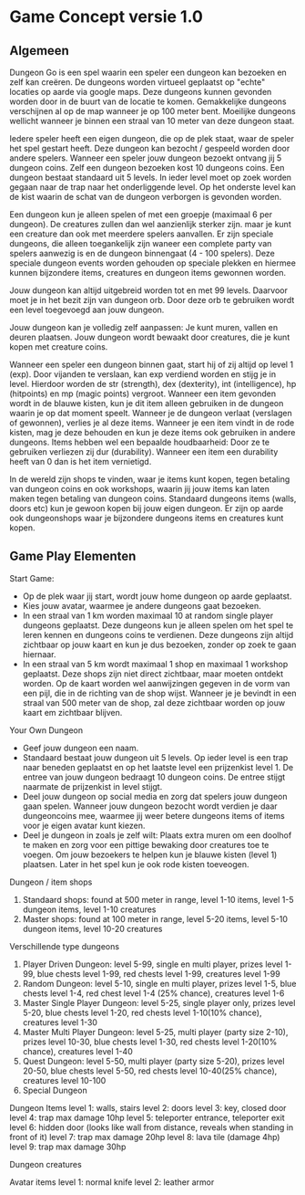 # Game Concept versie 1.0

## Algemeen

Dungeon Go is een spel waarin een speler een dungeon kan bezoeken en zelf kan creëren. De dungeons worden virtueel geplaatst op "echte" locaties op aarde via google maps. Deze dungeons kunnen gevonden worden door in de buurt van de locatie te komen. Gemakkelijke dungeons verschijnen al op de map wanneer je op 100 meter bent. Moeilijke dungeons wellicht wanneer je binnen een straal van 10 meter van deze dungeon staat.

Iedere speler heeft een eigen dungeon, die op de plek staat, waar de speler het spel gestart heeft. Deze dungeon kan bezocht / gespeeld worden door andere spelers. Wanneer een speler jouw dungeon bezoekt ontvang jij 5 dungeon coins. Zelf een dungeon bezoeken kost 10 dungeons coins. Een dungeon bestaat standaard uit 5 levels. In ieder level moet op zoek worden gegaan naar de trap naar het onderliggende level. Op het onderste level kan de kist waarin de schat van de dungeon verborgen is gevonden worden.

Een dungeon kun je alleen spelen of met een groepje (maximaal 6 per dungeon). De creatures zullen dan wel aanzienlijk sterker zijn. maar je kunt een creature dan ook met meerdere spelers aanvallen. Er zijn speciale dungeons, die alleen toegankelijk zijn waneer een complete party van spelers aanwezig is en de dungeon binnengaat (4 - 100 spelers). Deze speciale dungeon events worden gehouden op speciale plekken en hiermee kunnen bijzondere items, creatures en dungeon items gewonnen worden.

Jouw dungeon kan altijd uitgebreid worden tot en met 99 levels. Daarvoor moet je in het bezit zijn van dungeon orb. Door deze orb te gebruiken wordt een level toegevoegd aan jouw dungeon.

Jouw dungeon kan je volledig zelf aanpassen: Je kunt muren, vallen en deuren plaatsen. Jouw dungeon wordt bewaakt door creatures, die je kunt kopen met creature coins.

Wanneer een speler een dungeon binnen gaat, start hij of zij altijd op level 1 (exp). Door vijanden te verslaan, kan exp verdiend worden en stijg je in level. Hierdoor worden de str (strength), dex (dexterity), int (intelligence), hp (hitpoints) en mp (magic points) vergroot. Wanneer een item gevonden wordt in de blauwe kisten, kun je dit item alleen gebruiken in de dungeon waarin je op dat moment speelt. Wanneer je de dungeon verlaat (verslagen of gewonnen), verlies je al deze items. Wanneer je een item vindt in de rode kisten, mag je deze behouden en kun je deze items ook gebruiken in andere dungeons. Items hebben wel een bepaalde houdbaarheid: Door ze te gebruiken verliezen zij dur (durability). Wanneer een item een durability heeft van 0 dan is het item vernietigd.

In de wereld zijn shops te vinden, waar je items kunt kopen, tegen betaling van dungeon coins en ook workshops, waarin jij jouw items kan laten maken tegen betaling van dungeon coins. Standaard dungeons items (walls, doors etc) kun je gewoon kopen bij jouw eigen dungeon. Er zijn op aarde ook dungeonshops waar je bijzondere dungeons items en creatures kunt kopen.

 ## Game Play Elementen

 Start Game:
 * Op de plek waar jij start, wordt jouw home dungeon op aarde geplaatst.
 * Kies jouw avatar, waarmee je andere dungeons gaat bezoeken.
 * In een straal van 1 km worden maximaal 10 at random single player dungeons geplaatst. Deze dungeons kun je alleen spelen om het spel te leren kennen en dungeons coins te verdienen. Deze dungeons zijn altijd zichtbaar op jouw kaart en kun je dus bezoeken, zonder op zoek te gaan hiernaar.
 * In een straal van 5 km wordt maximaal 1 shop en maximaal 1 workshop geplaatst. Deze shops zijn niet direct zichtbaar, maar moeten ontdekt worden. Op de kaart worden wel aanwijzingen gegeven in de vorm van een pijl, die in de richting van de shop wijst. Wanneer je je bevindt in een straal van 500 meter van de shop, zal deze zichtbaar worden op jouw kaart em zichtbaar blijven.

 Your Own Dungeon
 * Geef jouw dungeon een naam.
 * Standaard bestaat jouw dungeon uit 5 levels. Op ieder level is een trap naar beneden geplaatst en op het laatste level een prijzenkist level 1. De entree van jouw dungeon bedraagt 10 dungeon coins. De entree stijgt naarmate de prijzenkist in level stijgt.
 * Deel jouw dungeon op social media en zorg dat spelers jouw dungeon gaan spelen. Wanneer jouw dungeon bezocht wordt verdien je daar dungeoncoins mee, waarmee jij weer betere dungeons items of items voor je eigen avatar kunt kiezen.
 * Deel je dungeon in zoals je zelf wilt: Plaats extra muren om een doolhof te maken en zorg voor een pittige bewaking door creatures toe te voegen. Om jouw bezoekers te helpen kun je blauwe kisten (level 1) plaatsen. Later in het spel kun je ook rode kisten toeveogen.

Dungeon / item shops
1. Standaard shops: found at 500 meter in range, level 1-10 items, level 1-5 dungeon items, level 1-10 creatures
2. Master shops: found at 100 meter in range, level 5-20 items, level 5-10 dungeon items, level 10-20 creatures

Verschillende type dungeons
1. Player Driven Dungeon: level 5-99, single en multi player, prizes level 1-99, blue chests level 1-99, red chests level 1-99, creatures level 1-99
2. Random Dungeon: level 5-10, single en multi player, prizes level 1-5, blue chests level 1-4, red chest level 1-4 (25% chance), creatures level 1-6
3. Master Single Player Dungeon: level 5-25, single player only, prizes level 5-20, blue chests level 1-20, red chests level 1-10(10% chance), creatures level 1-30
4. Master Multi Player Dungeon: level 5-25, multi player (party size 2-10), prizes level 10-30, blue chests level 1-30, red chests level 1-20(10% chance), creatures level 1-40
5. Quest Dungeon: level 5-50, multi player (party size 5-20), prizes level 20-50, blue chests level 5-50, red chests level 10-40(25% chance), creatures level 10-100
6. Special Dungeon

Dungeon Items
level 1: walls, stairs
level 2: doors
level 3: key, closed door
level 4: trap max damage 10hp
level 5: teleporter entrance, teleporter exit
level 6: hidden door (looks like wall from distance, reveals when standing in front of it)
level 7: trap max damage 20hp
level 8: lava tile (damage 4hp)
level 9: trap max damage 30hp

Dungeon creatures

Avatar items
level 1: normal knife
level 2: leather armor
